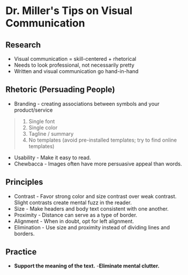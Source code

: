 # Dr. Miller's Tips on Visual Communication
## Research
- Visual communication = skill-centered + rhetorical
- Needs to look professional, not necessarily pretty
- Written and visual communication go hand-in-hand
## Rhetoric (Persuading People)
- Branding - creating associations between symbols and your product/service
> 1. Single font
> 2. Single color
> 3. Tagline / summary
> 4. No templates (avoid pre-installed templates; try to find online templates)
- Usability - Make it easy to read.
- Chewbacca - Images often have more persuasive appeal than words.
## Principles
- Contrast - Favor strong color and size contrast over weak contrast. Slight contrasts create mental fuzz in the reader.
- Size - Make headers and body text consistent with one another.
- Proximity - Distance can serve as a type of border.
- Alignment - When in doubt, opt for left alignment.
- Elimination - Use size and proximity instead of dividing lines and borders.
## Practice
- **Support the meaning of the text.**
-**Eliminate mental clutter.**
